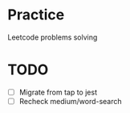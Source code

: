 # Practice

Leetcode problems solving

# TODO

- [ ] Migrate from tap to jest
- [ ] Recheck medium/word-search
